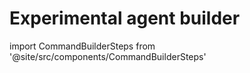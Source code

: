 # Experimental agent builder

<!-- import CommandBuilder from '@site/src/components/CommandBuilder'

<CommandBuilder /> -->

import CommandBuilderSteps from '@site/src/components/CommandBuilderSteps'

<CommandBuilderSteps />